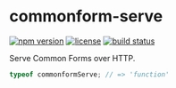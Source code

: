 commonform-serve
================

[![npm version](https://img.shields.io/npm/v/commonform-serve.svg)](https://www.npmjs.com/package/commonform-serve)
[![license](https://img.shields.io/badge/license-Apache--2.0-303284.svg)](http://www.apache.org/licenses/LICENSE-2.0)
[![build status](https://img.shields.io/travis/commonform/commonform-serve.svg)](http://travis-ci.org/commonform/commonform-serve)

Serve Common Forms over HTTP.

<!-- js
  // The examples below are run as tests.
  var commonformServe = require('./');
-->

```js
typeof commonformServe; // => 'function'
```
